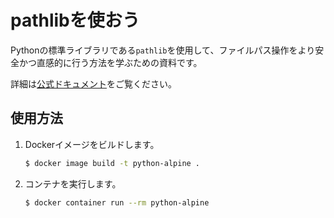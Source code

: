 # pathlibを使おう

Pythonの標準ライブラリである`pathlib`を使用して、ファイルパス操作をより安全かつ直感的に行う方法を学ぶための資料です。

詳細は[公式ドキュメント](https://docs.python.org/ja/3.13/library/pathlib.html)をご覧ください。

## 使用方法

1. Dockerイメージをビルドします。

   ```bash
   $ docker image build -t python-alpine .
   ```

2. コンテナを実行します。

   ```bash
   $ docker container run --rm python-alpine
   ```
